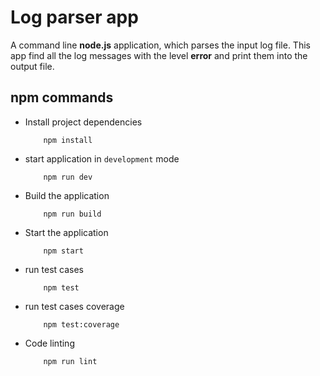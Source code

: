 # Log parser app

A command line **node.js** application, which parses the input log file. This app find all the log messages with the level **error** and print them into the output file.


## npm commands

- Install project dependencies
    ```shell
        npm install
    ```

- start application in `development` mode
    ```shell
        npm run dev
    ```

- Build the application
    ```shell
        npm run build
    ```

- Start the application
    ```shell
        npm start
    ```

- run test cases
    ```shell
        npm test
    ```

- run test cases coverage
    ```shell
        npm test:coverage
    ```

- Code linting
    ```shell
        npm run lint
    ```